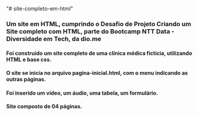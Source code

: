 "# site-completo-em-html"

### Um site em HTML, cumprindo o Desafio de Projeto Criando um Site completo com HTML, parte do Bootcamp NTT Data - Diversidade em Tech, da dio.me

#### Foi construido um site completo de uma clínica médica ficticia, utilizando HTML e base css.
#### O site se inicia no arquivo pagina-inicial.html, com o menu indicando as outras páginas. 
#### Foi inserido um vídeo, um áudio, uma tabela, um formulário.
#### Site composto de 04 páginas.
